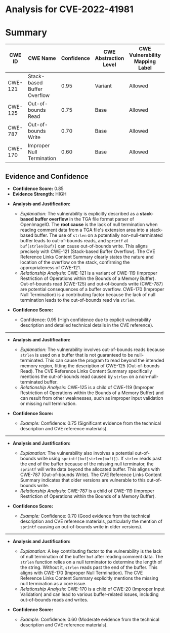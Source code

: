 # Analysis for CVE-2022-41981

# Summary
| CWE ID | CWE Name | Confidence | CWE Abstraction Level | CWE Vulnerability Mapping Label | CWE-Vulnerability Mapping Notes |
|---|---|---|---|---|---|
| CWE-121 | Stack-based Buffer Overflow | 0.95 | Variant | Allowed | Primary CWE |
| CWE-125 | Out-of-bounds Read | 0.75 | Base | Allowed | Secondary Candidate |
| CWE-787 | Out-of-bounds Write | 0.70 | Base | Allowed | Secondary Candidate |
| CWE-170 | Improper Null Termination | 0.60 | Base | Allowed | Secondary Candidate |

## Evidence and Confidence

*   **Confidence Score:** 0.85
*   **Evidence Strength:** HIGH

- **Analysis and Justification:**  
  - *Explanation:* The vulnerability is explicitly described as a **stack-based buffer overflow** in the TGA file format parser of OpenImageIO. The **root cause** is the lack of null termination when reading comment data from a TGA file's extension area into a stack-based buffer. The use of `strlen` on a potentially non-null-terminated buffer leads to out-of-bounds reads, and `sprintf` at `buf[strlen(buf)]` can cause out-of-bounds write. This aligns precisely with CWE-121 (Stack-based Buffer Overflow). The CVE Reference Links Content Summary clearly states the nature and location of the overflow on the stack, confirming the appropriateness of CWE-121.
  - *Relationship Analysis:* CWE-121 is a variant of CWE-119 (Improper Restriction of Operations within the Bounds of a Memory Buffer). Out-of-bounds read (CWE-125) and out-of-bounds write (CWE-787) are potential consequences of a buffer overflow. CWE-170 (Improper Null Termination) is a contributing factor because the lack of null termination leads to the out-of-bounds read via `strlen`.

- **Confidence Score:**
  - Confidence: 0.95 (High confidence due to explicit vulnerability description and detailed technical details in the CVE reference).

---
- **Analysis and Justification:**  
  - *Explanation:* The vulnerability involves out-of-bounds reads because `strlen` is used on a buffer that is not guaranteed to be null-terminated. This can cause the program to read beyond the intended memory region, fitting the description of CWE-125 (Out-of-bounds Read). The CVE Reference Links Content Summary specifically mentions the out-of-bounds read caused by `strlen` on a non-null-terminated buffer.
  - *Relationship Analysis:* CWE-125 is a child of CWE-119 (Improper Restriction of Operations within the Bounds of a Memory Buffer) and can result from other weaknesses, such as improper input validation or missing null termination.

- **Confidence Score:**  
  - *Example:* Confidence: 0.75 (Significant evidence from the technical description and CVE reference materials).

---
- **Analysis and Justification:**  
  - *Explanation:* The vulnerability also involves a potential out-of-bounds write using `sprintf(buf[strlen(buf)])`. If `strlen` reads past the end of the buffer because of the missing null terminator, the `sprintf` will write data beyond the allocated buffer. This aligns with CWE-787 (Out-of-bounds Write). The CVE Reference Links Content Summary indicates that older versions are vulnerable to this out-of-bounds write.
  - *Relationship Analysis:* CWE-787 is a child of CWE-119 (Improper Restriction of Operations within the Bounds of a Memory Buffer).

- **Confidence Score:**  
  - *Example:* Confidence: 0.70 (Good evidence from the technical description and CVE reference materials, particularly the mention of `sprintf` causing an out-of-bounds write in older versions).

---
- **Analysis and Justification:**  
  - *Explanation:* A key contributing factor to the vulnerability is the lack of null termination of the buffer `buf` after reading comment data. The `strlen` function relies on a null terminator to determine the length of the string. Without it, `strlen` reads past the end of the buffer. This aligns with CWE-170 (Improper Null Termination). The CVE Reference Links Content Summary explicitly mentions the missing null termination as a core issue.
  - *Relationship Analysis:* CWE-170 is a child of CWE-20 (Improper Input Validation) and can lead to various buffer-related issues, including out-of-bounds reads and writes.

- **Confidence Score:**  
  - *Example:* Confidence: 0.60 (Moderate evidence from the technical description and CVE reference materials).